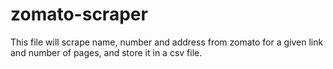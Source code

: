 # zomato-scraper

This file will scrape name, number and address from zomato for a given link and number of pages, and store it in a csv file.
